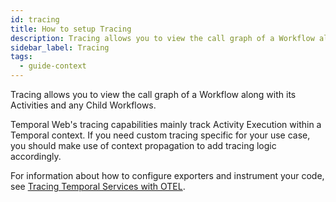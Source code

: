 ```yaml
---
id: tracing
title: How to setup Tracing
description: Tracing allows you to view the call graph of a Workflow along with its Activities and any Child Workflows.
sidebar_label: Tracing
tags:
  - guide-context
---
```


Tracing allows you to view the call graph of a Workflow along with its Activities and any Child Workflows.

Temporal Web's tracing capabilities mainly track Activity Execution within a Temporal context. If you need custom tracing specific for your use case, you should make use of context propagation to add tracing logic accordingly.

For information about how to configure exporters and instrument your code, see [Tracing Temporal Services with OTEL](https://github.com/temporalio/temporal/blob/master/develop/docs/tracing.md).
